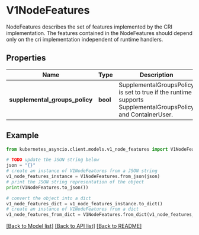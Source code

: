 # V1NodeFeatures

NodeFeatures describes the set of features implemented by the CRI implementation. The features contained in the NodeFeatures should depend only on the cri implementation independent of runtime handlers.

## Properties

Name | Type | Description | Notes
------------ | ------------- | ------------- | -------------
**supplemental_groups_policy** | **bool** | SupplementalGroupsPolicy is set to true if the runtime supports SupplementalGroupsPolicy and ContainerUser. | [optional] 

## Example

```python
from kubernetes_asyncio.client.models.v1_node_features import V1NodeFeatures

# TODO update the JSON string below
json = "{}"
# create an instance of V1NodeFeatures from a JSON string
v1_node_features_instance = V1NodeFeatures.from_json(json)
# print the JSON string representation of the object
print(V1NodeFeatures.to_json())

# convert the object into a dict
v1_node_features_dict = v1_node_features_instance.to_dict()
# create an instance of V1NodeFeatures from a dict
v1_node_features_from_dict = V1NodeFeatures.from_dict(v1_node_features_dict)
```
[[Back to Model list]](../README.md#documentation-for-models) [[Back to API list]](../README.md#documentation-for-api-endpoints) [[Back to README]](../README.md)


